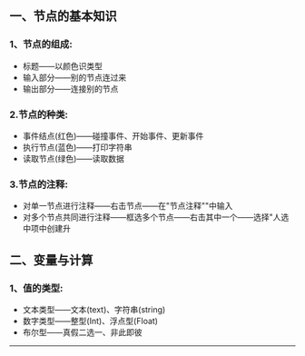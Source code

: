 ## 一、节点的基本知识

### 1、节点的组成:

- 标题——以颜色识类型
- 输入部分——别的节点连过来
- 输出部分——连接别的节点

### 2.节点的种类:

- 事件结点(红色)——碰撞事件、开始事件、更新事件
- 执行节点(蓝色)——打印字符串
- 读取节点(绿色)——读取数据

### 3.节点的注释:

- 对单一节点进行注释——右击节点——在"节点注释""中输入
- 对多个节点共同进行注释——框选多个节点——右击其中一个——选择"人选中项中创建升

## 二、变量与计算

### 1、值的类型:

- 文本类型——文本(text)、字符串(string)
- 数字类型——整型(Int)、浮点型(Float)
- 布尔型——真假二选一、非此即彼


---
